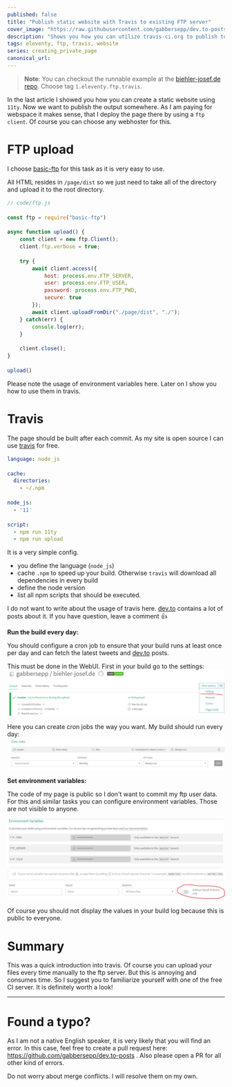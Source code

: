 ```yaml
---
published: false
title: "Publish static website with Travis to existing FTP server"
cover_image: "https://raw.githubusercontent.com/gabbersepp/dev.to-posts/master/blog-posts/private-page/travis-ftp/assets/your-asset.png"
description: "Shows you how you can utilize travis-ci.org to publish to a ftp server"
tags: eleventy, ftp, travis, website
series: creating_private_page
canonical_url:
---
```


>**Note**: You can checkout the runnable example at the [biehler-josef.de repo](https://github.com/gabbersepp/biehler-josef.de/tree/1.eleventy.ftp.travis). Choose tag `1.eleventy.ftp.travis`.

In the last article I showed you how you can create a static website using `11ty`. Now we want to publish the output somewhere. As I am paying for webspace it makes sense, that I deploy the page there by using a `ftp client`. Of course you can choose any webhoster for this.

# FTP upload
I choose [basic-ftp](https://www.npmjs.com/package/basic-ftp) for this task as it is very easy to use.

All HTML resides in `/page/dist` so we just need to take all of the directory and upload it to the root directory.

```js
// code/ftp.js

const ftp = require("basic-ftp")
 
async function upload() {
    const client = new ftp.Client();
    client.ftp.verbose = true;

    try {
        await client.access({
            host: process.env.FTP_SERVER,
            user: process.env.FTP_USER,
            password: process.env.FTP_PWD,
            secure: true
        });
        await client.uploadFromDir("./page/dist", "./");
    } catch(err) {
        console.log(err);
    }

    client.close();
}

upload()
```

Please note the usage of environment variables here. Later on I show you how to use them in travis.

# Travis
The page should be built after each commit. As my site is open source I can use [travis](https://travis-ci.org) for free.

<!-- embedme code/travis.yml -->
```yml
language: node_js

cache:
  directories:
    - ~/.npm

node_js:
  - '11'

script:
  - npm run 11ty
  - npm run upload
```

It is a very simple config.
+ you define the language (`node_js`)
+ cache `.npm` to speed up your build. Otherwise `travis` will download all dependencies in every build
+ define the node version
+ list all npm scripts that should be executed.


I do not want to write about the usage of travis here. [dev.to](https://dev.to) contains a lot of posts about it. If you have question, leave a comment :thumbsup: 

**Run the build every day:**

You should configure a cron job to ensure that your build runs at least once per day and can fetch the latest tweets and [dev.to](https://dev.to) posts.

This must be done in the WebUI. First in your build go to the settings:
![settings](./assets/settings.jpg)

Here you can create cron jobs the way you want. My build should run every day:
![cron job](./assets/cronjob.jpg)

**Set environment variables:**

The code of my page is public so I don't want to commit my ftp user data. For this and similar tasks you can configure environment variables. Those are not visible to anyone.

![env vars](./assets/env.jpg)

Of course you should not display the values in your build log because this is public to everyone.

# Summary
This was a quick introduction into travis. Of course you can upload your files every time manually to the ftp server. But this is annoying and consumes time. So I suggest you to familiarize yourself with one of the free CI server. It is definitely worth a look!

----

# Found a typo?
As I am not a native English speaker, it is very likely that you will find an error. In this case, feel free to create a pull request here: https://github.com/gabbersepp/dev.to-posts . Also please open a PR for all other kind of errors.

Do not worry about merge conflicts. I will resolve them on my own. 